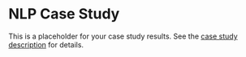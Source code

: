 # NLP Case Study

This is a placeholder for your case study results.  See the [case study description](case_study_description.md) for details.


